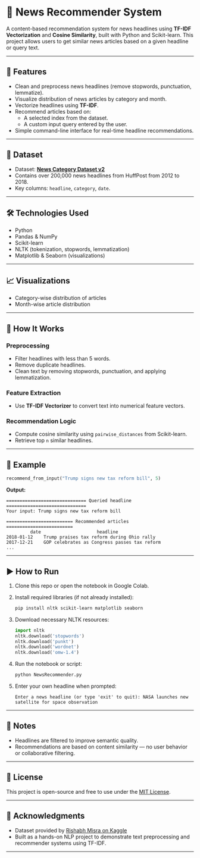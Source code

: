 
# 📰 News Recommender System

A content-based recommendation system for news headlines using **TF-IDF Vectorization** and **Cosine Similarity**, built with Python and Scikit-learn. This project allows users to get similar news articles based on a given headline or query text.

---

## 🚀 Features

- Clean and preprocess news headlines (remove stopwords, punctuation, lemmatize).
- Visualize distribution of news articles by category and month.
- Vectorize headlines using **TF-IDF**.
- Recommend articles based on:
  - A selected index from the dataset.
  - A custom input query entered by the user.
- Simple command-line interface for real-time headline recommendations.

---

## 📂 Dataset

- Dataset: **[News Category Dataset v2](https://www.kaggle.com/datasets/rmisra/news-category-dataset)**
- Contains over 200,000 news headlines from HuffPost from 2012 to 2018.
- Key columns: `headline`, `category`, `date`.

---

## 🛠️ Technologies Used

- Python
- Pandas & NumPy
- Scikit-learn
- NLTK (tokenization, stopwords, lemmatization)
- Matplotlib & Seaborn (visualizations)

---

## 📈 Visualizations

- Category-wise distribution of articles
- Month-wise article distribution

---

## 🧠 How It Works

### Preprocessing
- Filter headlines with less than 5 words.
- Remove duplicate headlines.
- Clean text by removing stopwords, punctuation, and applying lemmatization.

### Feature Extraction
- Use **TF-IDF Vectorizer** to convert text into numerical feature vectors.

### Recommendation Logic
- Compute cosine similarity using `pairwise_distances` from Scikit-learn.
- Retrieve top `n` similar headlines.

---

## 🧪 Example

```python
recommend_from_input("Trump signs new tax reform bill", 5)
```

**Output:**
```
============================== Queried headline ==============================
Your input: Trump signs new tax reform bill

========================= Recommended articles =========================
         date                     headline
2018-01-12    Trump praises tax reform during Ohio rally
2017-12-21    GOP celebrates as Congress passes tax reform
...
```

---

## ▶️ How to Run

1. Clone this repo or open the notebook in Google Colab.

2. Install required libraries (if not already installed):
   ```bash
   pip install nltk scikit-learn matplotlib seaborn
   ```

3. Download necessary NLTK resources:
   ```python
   import nltk
   nltk.download('stopwords')
   nltk.download('punkt')
   nltk.download('wordnet')
   nltk.download('omw-1.4')
   ```

4. Run the notebook or script:
   ```bash
   python NewsRecommender.py
   ```

5. Enter your own headline when prompted:
   ```
   Enter a news headline (or type 'exit' to quit): NASA launches new satellite for space observation
   ```

---

## 📌 Notes

- Headlines are filtered to improve semantic quality.
- Recommendations are based on content similarity — no user behavior or collaborative filtering.

---

## 📄 License

This project is open-source and free to use under the [MIT License](LICENSE).

---

## 🙌 Acknowledgments

- Dataset provided by [Rishabh Misra on Kaggle](https://www.kaggle.com/datasets/rmisra/news-category-dataset)
- Built as a hands-on NLP project to demonstrate text preprocessing and recommender systems using TF-IDF.

---

